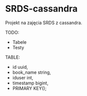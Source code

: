 # SRDS-cassandra
Projekt na zajęcia SRDS z cassandra.

TODO:
- Tabele
- Testy 


TABLE:
 - id uuid,
 - book_name string,
 - iduser int,
 - timestamp bigint,
 - PRIMARY KEY();
